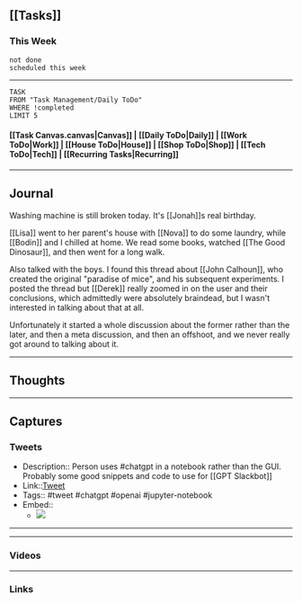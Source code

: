 ## [[Tasks]]

### This Week

```tasks
not done
scheduled this week
```

---
```dataview
TASK
FROM "Task Management/Daily ToDo"
WHERE !completed
LIMIT 5
```


#### [[Task Canvas.canvas|Canvas]] | [[Daily ToDo|Daily]] | [[Work ToDo|Work]] |  [[House ToDo|House]] |  [[Shop ToDo|Shop]] | [[Tech ToDo|Tech]] | [[Recurring Tasks|Recurring]] 
---
## Journal

Washing machine is still broken today. It's [[Jonah]]s real birthday.

[[Lisa]] went to her parent's house with [[Nova]] to do some laundry, while [[Bodin]] and I chilled at home.  We read some books, watched [[The Good Dinosaur]], and then went for a long walk.

Also talked with the boys. I found this thread about [[John Calhoun]], who created the original "paradise of mice", and his subsequent experiments. I posted the thread but [[Derek]] really zoomed in on the user and their conclusions, which admittedly were absolutely braindead, but I wasn't interested in talking about that at all.

Unfortunately it started a whole discussion about the former rather than the later, and then a meta discussion, and then an offshoot, and we never really got around to talking about it.

---
## Thoughts

---
## Captures

### Tweets
- Description:: Person uses #chatgpt in a notebook rather than the GUI. Probably some good snippets and code to use for [[GPT Slackbot]]
- Link::[Tweet](https://twitter.com/svpino/status/1677972045794033665?t=1pFfM9qEGMiS8m13BhIcHQ&s=19)
- Tags:: #tweet #chatgpt #openai #jupyter-notebook
- Embed:: 
	- ![](https://twitter.com/svpino/status/1677972045794033665?t=1pFfM9qEGMiS8m13BhIcHQ&s=19)

 --- 

---
### Videos

---
### Links



